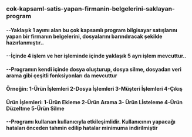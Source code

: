 ### cok-kapsaml-satis-yapan-firmanin-belgelerini-saklayan-program

#### --Yaklaşık 1 ayımı alan bu çok kapsamlı program bilgisayar satışlarını yapan bir firmanın belgelerini, dosyalarını barındıracak şekilde hazırlanmıştır..
#### --İçinde 4 işlem ve her işleminde içinde yaklaşık 5 ayrı işlem mevcuttur..
#### --Programın kendi içinde dosya oluşturup, dosya silme, dosyadan veri arama gibi çeşitli fonksiyonları da mevcuttur
#### Örneğin: 1-Ürün İşlemleri 2-Dosya İşlemleri 3-Müşteri İşlemleri 4-Çıkış
#### Ürün İşlemleri: 1-Ürün Ekleme 2-Ürün Arama 3- Ürün Lİsteleme 4-Ürün Düzeltme 5-Ürün Silme
#### --Programı kullanan kullanıcıyla etkileşimlidir. Kullanıcının yapacağı hataları önceden tahmin edilip hatalar minimuma indirilmiştir


